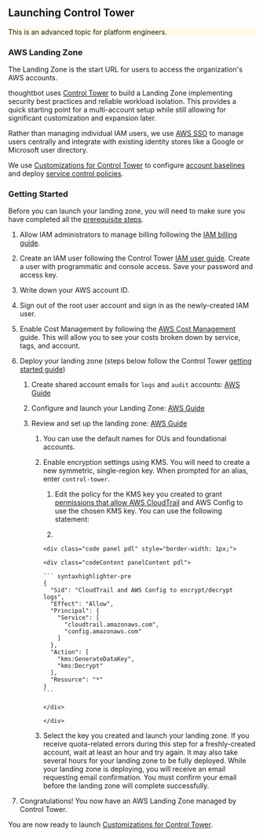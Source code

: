 
## Launching Control Tower


<div class="panel" style="background-color: #FFFAE6;border-width: 1px;">

<div class="panelContent" style="background-color: #FFFAE6;">

This is an advanced topic for platform engineers.

</div>

</div>

### AWS Landing Zone

The Landing Zone is the start URL for users to access the organization's
AWS accounts.

thoughtbot uses [Control Tower](https://aws.amazon.com/controltower/) to
build a Landing Zone implementing security best practices and reliable
workload isolation. This provides a quick starting point for a
multi-account setup while still allowing for significant customization
and expansion later.

Rather than managing individual IAM users, we use [AWS
SSO](https://aws.amazon.com/single-sign-on/) to manage users centrally
and integrate with existing identity stores like a Google or Microsoft
user directory.

We use [Customizations for Control
Tower](https://aws.amazon.com/solutions/implementations/customizations-for-aws-control-tower/)
to configure [account
baselines](https://docs.aws.amazon.com/controltower/latest/userguide/terminology.html)
and deploy [service control
policies](https://docs.aws.amazon.com/organizations/latest/userguide/orgs_manage_policies_scps.html).

### Getting Started

<div class="confluence-information-macro confluence-information-macro-note">

<span class="aui-icon aui-icon-small aui-iconfont-warning confluence-information-macro-icon"></span>

<div class="confluence-information-macro-body">

Before you can launch your landing zone, you will need to make sure you
have completed all the [prerequisite
steps](../landing-zone/prerequisites.md).

</div>

</div>

1.  Allow IAM administrators to manage billing following the [IAM
    billing
    guide](https://docs.aws.amazon.com/awsaccountbilling/latest/aboutv2/control-access-billing.html#ControllingAccessWebsite-Activate).

2.  <span class="inline-comment-marker" data-ref="cf0b31b9-f8d3-44f7-bf2a-5f1dcefa227e">Create
    an IAM user following the Control Tower</span> [IAM user
    guide](https://docs.aws.amazon.com/controltower/latest/userguide/setting-up.html#setting-up-iam).
    Create a user with programmatic and console access. Save your
    password and access key.

3.  Write down your AWS account ID.

4.  Sign out of the root user account and sign in as the newly-created
    IAM user.

5.  <span class="inline-comment-marker" data-ref="9283b9a5-03dd-4c8c-a2a4-ef6f2638c34a">Enable
    Cost Management by following the
    </span>[<span class="inline-comment-marker" data-ref="9283b9a5-03dd-4c8c-a2a4-ef6f2638c34a">AWS
    Cost
    Management</span>](https://docs.aws.amazon.com/cost-management/latest/userguide/billing-getting-started.html)<span class="inline-comment-marker" data-ref="9283b9a5-03dd-4c8c-a2a4-ef6f2638c34a">
    guide. This will allow you to see your costs broken down by service,
    tags, and account.</span>

6.  Deploy your landing zone (steps below follow the Control Tower
    [getting started
    guide](https://docs.aws.amazon.com/controltower/latest/userguide/getting-started-with-control-tower.html))
    
    1.  Create shared account emails for `logs` and `audit` accounts:
        [AWS
        Guide](https://docs.aws.amazon.com/controltower/latest/userguide/step-one.html)
    
    2.  Configure and launch your Landing Zone: [AWS
        Guide](https://docs.aws.amazon.com/controltower/latest/userguide/step-two.html)
    
    3.  Review and set up the landing zone: [AWS
        Guide](https://docs.aws.amazon.com/controltower/latest/userguide/review-and-set-up.html)
        
        1.  You can use the default names for OUs and foundational
            accounts.
        
        2.  <span class="inline-comment-marker" data-ref="db00ac43-732f-448c-9234-f3b64a660485">Enable
            encryption settings using KMS. You will need to create a new
            symmetric, single-region key. When prompted for an alias,
            enter
            </span>`control-tower`<span class="inline-comment-marker" data-ref="db00ac43-732f-448c-9234-f3b64a660485">.</span>
            
            1.  Edit the policy for the KMS key you created to grant
                [permissions that allow AWS
                CloudTrail](https://docs.aws.amazon.com/controltower/latest/userguide/getting-started-with-control-tower.html#kms-key-policy-update)
                and AWS Config to use the chosen KMS key. You can use
                the following statement:
            
            2.  
                
                <div class="code panel pdl" style="border-width: 1px;">
                
                <div class="codeContent panelContent pdl">
                
                ``` syntaxhighlighter-pre
                {
                  "Sid": "CloudTrail and AWS Config to encrypt/decrypt logs",
                  "Effect": "Allow",
                  "Principal": {
                    "Service": [
                      "cloudtrail.amazonaws.com",
                      "config.amazonaws.com"
                    ]
                  },
                  "Action": [
                    "kms:GenerateDataKey",
                    "kms:Decrypt"
                  ],
                  "Resource": "*"
                }
                ```
                
                </div>
                
                </div>
        
        3.  Select the key you created and launch your landing zone. If
            you receive quota-related errors during this step for a
            freshly-created account, wait at least an hour and try
            again. It may also take several hours for your landing zone
            to be fully deployed. While your landing zone is deploying,
            you will receive an email requesting email confirmation. You
            must confirm your email before the landing zone will
            complete successfully.

7.  Congratulations\! You now have an AWS Landing Zone managed by
    Control Tower.

You are now ready to launch [Customizations for Control
Tower](../landing-zone/launch-customizations-for-control-tower.md).
